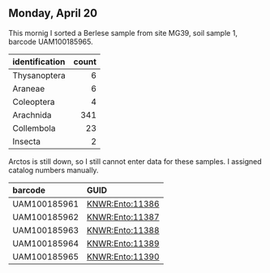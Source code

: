 
## Monday, April 20

This mornig I sorted a Berlese sample from site MG39, soil sample 1, barcode UAM100185965.

identification|count
:---|---:
Thysanoptera|6
Araneae|6
Coleoptera|4
Arachnida|341
Collembola|23
Insecta|2

Arctos is still down, so I still cannot enter data for these samples. I assigned catalog numbers manually.

barcode|GUID
:---|:---
UAM100185961|[KNWR:Ento:11386](http://arctos.database.museum/guid/KNWR:Ento:11386)
UAM100185962|[KNWR:Ento:11387](http://arctos.database.museum/guid/KNWR:Ento:11387)
UAM100185963|[KNWR:Ento:11388](http://arctos.database.museum/guid/KNWR:Ento:11388)
UAM100185964|[KNWR:Ento:11389](http://arctos.database.museum/guid/KNWR:Ento:11389)
UAM100185965|[KNWR:Ento:11390](http://arctos.database.museum/guid/KNWR:Ento:11390)


